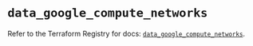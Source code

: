 # `data_google_compute_networks`

Refer to the Terraform Registry for docs: [`data_google_compute_networks`](https://registry.terraform.io/providers/hashicorp/google/6.16.0/docs/data-sources/compute_networks).
